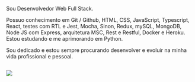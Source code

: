 
Sou Desenvolvedor Web Full Stack.

Possuo conhecimento em Git / Github, HTML, CSS, JavaScript, Typescript, React, testes com RTL e Jest, Mocha, Sinon, Redux, mySQL, MongoDB, Node JS com Express, arquitetura MSC, Rest e Restful, Docker e Heroku. Estou estudando e me aprimorando em Python.

Sou dedicado e estou sempre procurando desenvolver e evoluir na minha vida profissional e pessoal. 
  
##


  
</div>

  
##
 
<div> 
  <a href="https://www.linkedin.com/in/yurigarrido/" target="_blank"><img src="https://img.shields.io/badge/-LinkedIn-%230077B5?style=for-the-badge&logo=linkedin&logoColor=white" target="_blank"></a> 
 
  
</div>
